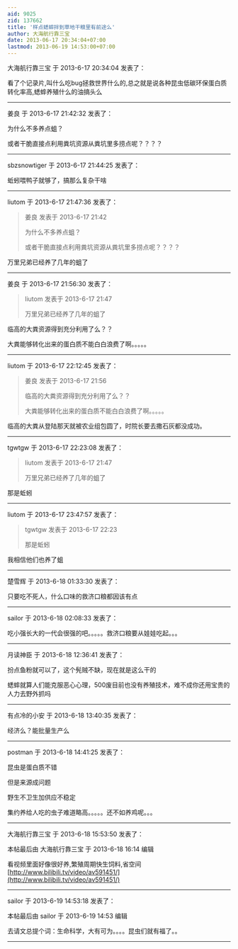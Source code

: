 ```yaml
---
aid: 9025
zid: 137662
title: '样点蟋蟀拌到草地干粮里有前途么'
author: 大海航行靠三宝
date: 2013-06-17 20:34:04+07:00
lastmod: 2013-06-19 14:53:00+07:00
---
```


大海航行靠三宝 于 2013-6-17 20:34:04 发表了：

看了个记录片,叫什么吃bug拯救世界什么的,总之就是说各种昆虫低碳环保蛋白质转化率高,蟋蟀养殖什么的油搞头么

---------

姜良 于 2013-6-17 21:42:32 发表了：

为什么不多养点蛆？

或者干脆直接点利用粪坑资源从粪坑里多捞点呢？？？？

---------

sbzsnowtiger 于 2013-6-17 21:44:25 发表了：

蚯蚓喂鸭子就够了，搞那么复杂干啥

---------

liutom 于 2013-6-17 21:47:36 发表了：

> 姜良 发表于 2013-6-17 21:42
> 
> 为什么不多养点蛆？
> 
> 或者干脆直接点利用粪坑资源从粪坑里多捞点呢？？？？



万里兄弟已经养了几年的蛆了

---------

姜良 于 2013-6-17 21:56:30 发表了：

> liutom 发表于 2013-6-17 21:47
> 
> 万里兄弟已经养了几年的蛆了



临高的大粪资源得到充分利用了么？？

大粪能够转化出来的蛋白质不能白白浪费了啊。。。。。

---------

liutom 于 2013-6-17 22:12:45 发表了：

> 姜良 发表于 2013-6-17 21:56
> 
> 临高的大粪资源得到充分利用了么？？
> 
> 大粪能够转化出来的蛋白质不能白白浪费了啊。。。。。



临高的大粪从登陆那天就被农业组包圆了，时院长要去撒石灰都没成功。

---------

tgwtgw 于 2013-6-17 22:23:08 发表了：

> liutom 发表于 2013-6-17 21:47
> 
> 万里兄弟已经养了几年的蛆了



那是蚯蚓

---------

liutom 于 2013-6-17 23:47:57 发表了：

> tgwtgw 发表于 2013-6-17 22:23
> 
> 那是蚯蚓



我相信他们也养了蛆

---------

楚雪辉 于 2013-6-18 01:33:30 发表了：

只要吃不死人，什么口味的救济口粮都因该有点

---------

sailor 于 2013-6-18 02:08:33 发表了：

吃小强长大的一代会很强的吧。。。。。救济口粮要从娃娃吃起。。。

---------

月读神臣 于 2013-6-18 12:36:41 发表了：

扮点鱼粉就可以了，这个髡贼不缺，现在就是这么干的

蟋蟀就算人们能克服恶心心理，500废目前也没有养殖技术，难不成你还用宝贵的人力去野外抓吗

---------

有点冷的小安 于 2013-6-18 13:40:35 发表了：

经济么？能批量生产么

---------

postman 于 2013-6-18 14:41:25 发表了：

昆虫是蛋白质不错

但是来源成问题

野生不卫生加供应不稳定

集约养给人吃的虫子难道略高。。。。。还不如养鸡呢。。。

---------

大海航行靠三宝 于 2013-6-18 15:53:50 发表了：

本帖最后由 大海航行靠三宝 于 2013-6-18 16:14 编辑 

看视频里面好像很好养,繁殖周期快生饲料,省空间[http://www.bilibili.tv/video/av591451/](http://www.bilibili.tv/video/av591451/)

---------

sailor 于 2013-6-19 14:53:18 发表了：

本帖最后由 sailor 于 2013-6-19 14:53 编辑 

去请文总提个词：生命科学，大有可为。。。。昆虫们就有福了。。

---------

